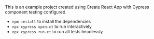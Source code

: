 This is an example project created using Create React App with Cypress component testing configured.

- `npm install` to install the dependencies
- `npx cypress open-ct` to run interactively
- `npx cypress run-ct` to run all tests headlessly
